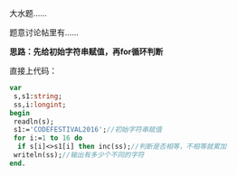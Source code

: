 大水题……

题意讨论帖里有……

**思路：先给初始字符串赋值，再for循环判断**

直接上代码：
```pascal
var
 s,s1:string;
 ss,i:longint;
begin
 readln(s);
 s1:='CODEFESTIVAL2016';//初始字符串赋值
 for i:=1 to 16 do
  if s[i]<>s1[i] then inc(ss);//判断是否相等，不相等就累加
 writeln(ss);//输出有多少个不同的字符
end.
```